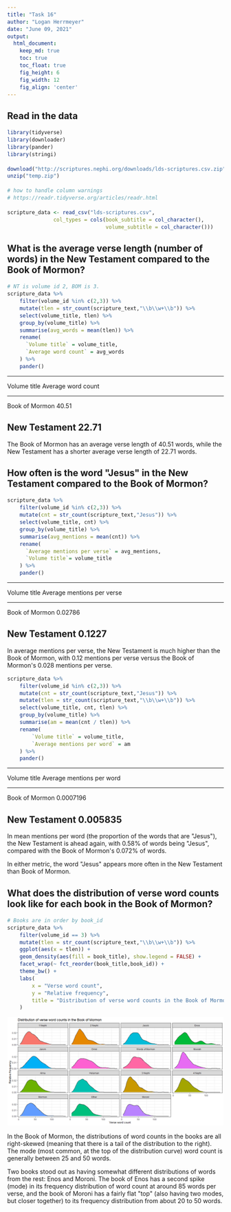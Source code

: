 ```yaml
---
title: "Task 16"
author: "Logan Herrmeyer"
date: "June 09, 2021"
output:
  html_document:  
    keep_md: true
    toc: true
    toc_float: true
    fig_height: 6
    fig_width: 12
    fig_align: 'center'
---
```




## Read in the data


```r
library(tidyverse)
library(downloader)
library(pander)
library(stringi)

download("http://scriptures.nephi.org/downloads/lds-scriptures.csv.zip", "temp.zip")
unzip("temp.zip")

# how to handle column warnings
# https://readr.tidyverse.org/articles/readr.html

scripture_data <- read_csv("lds-scriptures.csv",
               col_types = cols(book_subtitle = col_character(),
                                volume_subtitle = col_character()))
```
## What is the average verse length (number of words) in the New Testament compared to the Book of Mormon?


```r
# NT is volume id 2, BOM is 3.
scripture_data %>%
    filter(volume_id %in% c(2,3)) %>%
    mutate(tlen = str_count(scripture_text,"\\b\\w+\\b")) %>%
    select(volume_title, tlen) %>%
    group_by(volume_title) %>%
    summarise(avg_words = mean(tlen)) %>%
    rename(
      `Volume title` = volume_title,
      `Average word count` = avg_words
    ) %>%
    pander()
```


-------------------------------------
  Volume title    Average word count 
---------------- --------------------
 Book of Mormon         40.51        

 New Testament          22.71        
-------------------------------------

The Book of Mormon has an average verse length of 40.51 words, while the New Testament has a shorter average verse length of 22.71 words.

## How often is the word "Jesus" in the New Testament compared to the Book of Mormon?


```r
scripture_data %>%
    filter(volume_id %in% c(2,3)) %>%
    mutate(cnt = str_count(scripture_text,"Jesus")) %>%
    select(volume_title, cnt) %>%
    group_by(volume_title) %>%
    summarise(avg_mentions = mean(cnt)) %>%
    rename(
      `Average mentions per verse` = avg_mentions,
      `Volume title`= volume_title
    ) %>%
    pander()
```


---------------------------------------------
  Volume title    Average mentions per verse 
---------------- ----------------------------
 Book of Mormon            0.02786           

 New Testament              0.1227           
---------------------------------------------

In average mentions per verse, the New Testament is much higher than the Book of Mormon, with 0.12 mentions per verse versus the Book of Mormon's 0.028 mentions per verse.


```r
scripture_data %>%
    filter(volume_id %in% c(2,3)) %>%
    mutate(cnt = str_count(scripture_text,"Jesus")) %>%
    mutate(tlen = str_count(scripture_text,"\\b\\w+\\b")) %>%
    select(volume_title, cnt, tlen) %>%
    group_by(volume_title) %>%
    summarise(am = mean(cnt / tlen)) %>%
    rename(
        `Volume title` = volume_title,
        `Average mentions per word` = am
    ) %>%
    pander()
```


--------------------------------------------
  Volume title    Average mentions per word 
---------------- ---------------------------
 Book of Mormon           0.0007196         

 New Testament            0.005835          
--------------------------------------------

In mean mentions per word (the proportion of the words that are "Jesus"), the New Testament is ahead again, with 0.58% of words being "Jesus", compared with the Book of Mormon's 0.072% of words.

In either metric, the word "Jesus" appears more often in the New Testament than Book of Mormon.

## What does the distribution of verse word counts look like for each book in the Book of Mormon?


```r
# Books are in order by book_id
scripture_data %>%
    filter(volume_id == 3) %>%
    mutate(tlen = str_count(scripture_text,"\\b\\w+\\b")) %>%
    ggplot(aes(x = tlen)) +
    geom_density(aes(fill = book_title), show.legend = FALSE) +
    facet_wrap(~ fct_reorder(book_title,book_id)) +
    theme_bw() +
    labs(
        x = "Verse word count",
        y = "Relative frequency",
        title = "Distribution of verse word counts in the Book of Mormon"
    )
```

![](task16_files/figure-html/unnamed-chunk-6-1.png)<!-- -->

In the Book of Mormon, the distributions of word counts in the books are all right-skewed (meaning that there is a tail of the distribution to the right). The mode (most common, at the top of the distribution curve) word count is generally between 25 and 50 words.

Two books stood out as having somewhat different distributions of words from the rest: Enos and Moroni. The book of Enos has a second spike (mode) in its frequency distribution of word count at around 85 words per verse, and the book of Moroni has a fairly flat "top" (also having two modes, but closer together) to its frequency distribution from about 20 to 50 words.
